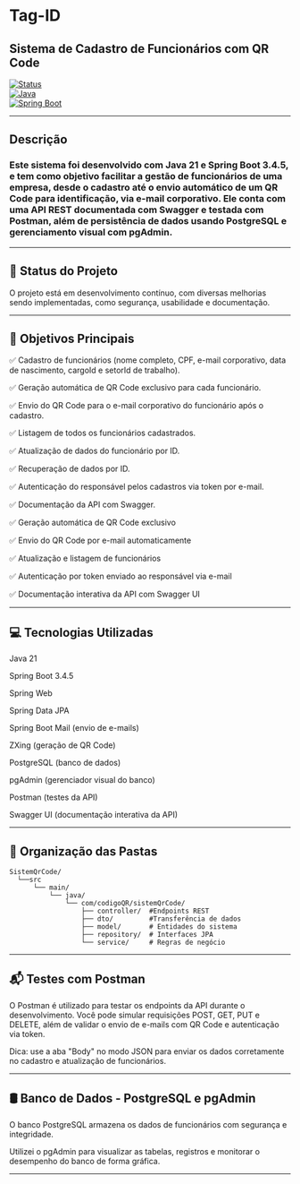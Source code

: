 # Tag-ID

## Sistema de Cadastro de Funcionários com QR Code

[![Status](https://img.shields.io/badge/status-em%20desenvolvimento-yellow)](https://github.com/seuusuario/seurepositorio)  
[![Java](https://img.shields.io/badge/Java-21+-blue)](https://www.oracle.com/java/technologies/javase/jdk21-archive-downloads.html)  
[![Spring Boot](https://img.shields.io/badge/Spring_Boot-3.4.5-green)](https://spring.io/projects/spring-boot)  

---

## Descrição

### Este sistema foi desenvolvido com Java 21 e Spring Boot 3.4.5, e tem como objetivo facilitar a gestão de funcionários de uma empresa, desde o cadastro até o envio automático de um QR Code para identificação, via e-mail corporativo. Ele conta com uma API REST documentada com Swagger e testada com Postman, além de persistência de dados usando PostgreSQL e gerenciamento visual com pgAdmin.

---

## 🚧 Status do Projeto

O projeto está em desenvolvimento contínuo, com diversas melhorias sendo implementadas, como segurança, usabilidade e documentação.

---

## 🎯 Objetivos Principais

✅ Cadastro de funcionários (nome completo, CPF, e-mail corporativo, data de nascimento, cargoId e setorId de trabalho).

✅ Geração automática de QR Code exclusivo para cada funcionário.

✅ Envio do QR Code para o e-mail corporativo do funcionário após o cadastro.

✅ Listagem de todos os funcionários cadastrados.

✅ Atualização de dados do funcionário por ID.

✅ Recuperação de dados por ID.

✅ Autenticação do responsável pelos cadastros via token por e-mail.

✅ Documentação da API com Swagger.

✅ Geração automática de QR Code exclusivo

✅ Envio do QR Code por e-mail automaticamente

✅ Atualização e listagem de funcionários

✅ Autenticação por token enviado ao responsável via e-mail

✅ Documentação interativa da API com Swagger UI

---

## 💻 Tecnologias Utilizadas
Java 21

Spring Boot 3.4.5

Spring Web

Spring Data JPA

Spring Boot Mail (envio de e-mails)

ZXing (geração de QR Code)

PostgreSQL (banco de dados)

pgAdmin (gerenciador visual do banco)

Postman (testes da API)

Swagger UI (documentação interativa da API)

---

## 📂 Organização das Pastas

<pre><code>SistemQrCode/ 
  └──src 
      └── main/ 
          └── java/ 
              └── com/codigoQR/sistemQrCode/
                  ├── controller/  #Endpoints REST
                  ├── dto/         #Transferência de dados
                  ├── model/       # Entidades do sistema
                  ├── repository/  # Interfaces JPA
                  └── service/     # Regras de negócio</code></pre>

---

## 📬 Testes com Postman
O Postman é utilizado para testar os endpoints da API durante o desenvolvimento. Você pode simular requisições POST, GET, PUT e DELETE, além de validar o envio de e-mails com QR Code e autenticação via token.

Dica: use a aba "Body" no modo JSON para enviar os dados corretamente no cadastro e atualização de funcionários.

---

## 🛢️ Banco de Dados - PostgreSQL e pgAdmin
O banco PostgreSQL armazena os dados de funcionários com segurança e integridade.

Utilizei o pgAdmin para visualizar as tabelas, registros e monitorar o desempenho do banco de forma gráfica.

---
                


